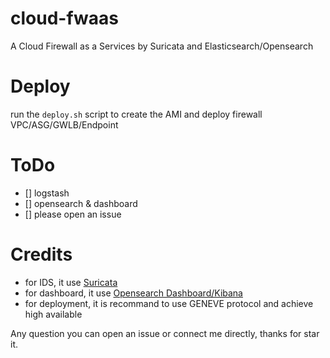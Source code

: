 # cloud-fwaas

A Cloud Firewall as a Services by Suricata and Elasticsearch/Opensearch

# Deploy

run the `deploy.sh` script to create the AMI and deploy firewall VPC/ASG/GWLB/Endpoint

# ToDo

- [] logstash
- [] opensearch & dashboard
- [] please open an issue

# Credits

- for IDS, it use [Suricata](https://github.com/OISF/suricata)
- for dashboard, it use [Opensearch Dashboard/Kibana](https://github.com/opensearch-project)
- for deployment, it is recommand to use GENEVE protocol and achieve high available

Any question you can open an issue or connect me directly, thanks for star it.

